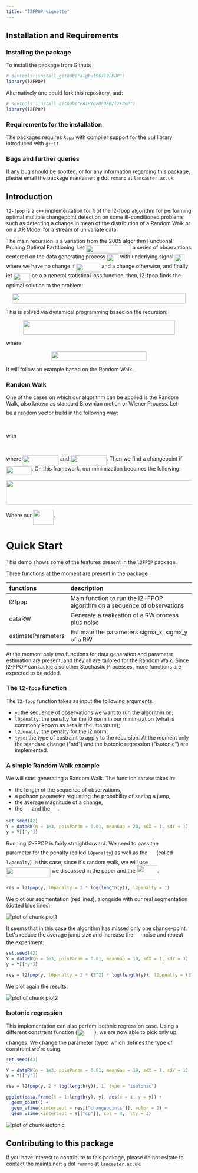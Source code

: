 ```yaml
---
title: "l2FPOP vignette"
---
```




## Installation and Requirements

### Installing the package

To install the package from Github: 


```r
# devtools::install_github("alghul96/l2FPOP")
library(l2FPOP)
```


Alternatively one could fork this repository, and: 


```r
# devtools::install_github("PATHTOFOLDER/l2FPOP")
library(l2FPOP)
```


### Requirements for the installation

The packages requires `Rcpp` with compiler support for the `std` library introduced with `g++11`.


### Bugs and further queries

If any bug should be spotted, or for any information regarding this package, please email the package mantainer: `g` dot `romano` at `lancaster.ac.uk`.

## Introduction

`l2-fpop` is a `c++` implementation for `R` of the l2-fpop algorithm for performing optimal multiple changepoint detection on some ill-conditioned problems such as detecting a change in mean of the distribution of a Random Walk or on a AR Model for a stream of univariate data.

The main recursion is a variation from the 2005 algorithm Functional Pruning Optimal Partitioning. Let <img src="/tex/bda932ed515f3d85dc43e487550e10fc.svg?invert_in_darkmode&sanitize=true" align=middle width=121.79969175pt height=22.465723500000017pt/> a series of observations centered on the data generating process <img src="/tex/bd044317942a49071c489f339c0290f9.svg?invert_in_darkmode&sanitize=true" align=middle width=32.018806049999995pt height=22.465723500000017pt/> with underlying signal <img src="/tex/6d0564274ae1a724f8562409b513eae7.svg?invert_in_darkmode&sanitize=true" align=middle width=26.11694744999999pt height=22.831056599999986pt/> where we have no change if <img src="/tex/f8b5cde6bec8f91a244a06a84f0bfeb9.svg?invert_in_darkmode&sanitize=true" align=middle width=64.93146329999999pt height=22.831056599999986pt/> and a change otherwise, and finally let <img src="/tex/5e1d5620dc7bcd919d9143d70d8d0fd3.svg?invert_in_darkmode&sanitize=true" align=middle width=44.984878949999995pt height=24.65753399999998pt/> be a a general statistical loss function, then, l2-fpop finds the optimal solution to the problem:

<p align="center"><img src="/tex/86498c6ce29420c4642493e1fe0f703c.svg?invert_in_darkmode&sanitize=true" align=middle width=469.57916115pt height=27.170795849999998pt/></p>

This is solved via dynamical programming based on the recursion:

<p align="center"><img src="/tex/c47781832279b380c81e11d42507e526.svg?invert_in_darkmode&sanitize=true" align=middle width=412.38927344999996pt height=39.452455349999994pt/></p>

where

<p align="center"><img src="/tex/437a29663e8036be5bd48dbdd77db37d.svg?invert_in_darkmode&sanitize=true" align=middle width=257.77487505pt height=25.7402211pt/></p>

It will follow an example based on the Random Walk. 

### Random Walk

One of the cases on which our algorithm can be applied is the Random Walk, also known as standard Brownian motion or Wiener Process. Let <img src="/tex/feb8fb6e0d2b94a25deda09a72b9a916.svg?invert_in_darkmode&sanitize=true" align=middle width=14.764759349999988pt height=22.55708729999998pt/> be a random vector build in the following way:

<p align="center"><img src="/tex/9a2095a8338ce98da7bdd6706db1431f.svg?invert_in_darkmode&sanitize=true" align=middle width=90.4983486pt height=16.89938415pt/></p>
with

<p align="center"><img src="/tex/8d7f20031b90f94420403f44088b9bf2.svg?invert_in_darkmode&sanitize=true" align=middle width=225.74001779999998pt height=16.438356pt/></p>

where <img src="/tex/c9be722acb577063285f2fbdc4d651b5.svg?invert_in_darkmode&sanitize=true" align=middle width=97.15936064999998pt height=26.76175259999998pt/> and <img src="/tex/ca0201f819bdb6e2c80e9b0b5bf44277.svg?invert_in_darkmode&sanitize=true" align=middle width=97.84615664999998pt height=26.76175259999998pt/>. Then we find a changepoint if <img src="/tex/dfaeef5bfb0e4ba9c40cf60c3e75ecee.svg?invert_in_darkmode&sanitize=true" align=middle width=69.30752729999999pt height=22.831056599999986pt/>. On this framework, our minimization becomes the following: 

<p align="center"><img src="/tex/e9c16705b817ebbbbb23d0a6ba656203.svg?invert_in_darkmode&sanitize=true" align=middle width=605.25544035pt height=66.55531739999999pt/></p>

Where our <img src="/tex/2b16e86b1f5cdcef98896bae27f880cb.svg?invert_in_darkmode&sanitize=true" align=middle width=55.80001844999999pt height=40.47844019999997pt/>.

# Quick Start

This demo shows some of the features present in the `l2FPOP` package. 

Three functions at the moment are present in the package:


|functions          |description                                                              |
|:------------------|:------------------------------------------------------------------------|
|l2fpop             |Main function to run the l2-FPOP algorithm on a sequence of observations |
|dataRW             |Generate a realization of a RW process plus noise                        |
|estimateParameters |Estimate the parameters sigma_x, sigma_y of a RW                         |

At the moment only two functions for data generation and parameter estimation are present, and they all are tailored for the Random Walk. Since l2-FPOP can tackle also other Stochastic Processes, more functions are expected to be added.

### The `l2-fpop` function

The `l2-fpop` function takes as input the following arguments:

- `y`: the sequence of observations we want to run the algorithm on;
- `l0penalty`: the penalty for the l0 norm in our minimization (what is commonly known as `beta` in the litterature);
- `l2penalty`: the penalty for the l2 norm;
- `type`: the type of costraint to apply to the recursion. At the moment only the standard change ("std") and the isotonic regression ("isotonic") are implemented.

### A simple Random Walk example

We will start generating a Random Walk. The function `dataRW` takes in:

- the length of the sequence of observations,
- a poisson parameter regulating the probability of seeing a jump,
- the average magnitude of a change,
- the <img src="/tex/4ebb7b9f51ef56b286b2b327249caa8c.svg?invert_in_darkmode&sanitize=true" align=middle width=16.84748009999999pt height=14.15524440000002pt/> and the <img src="/tex/5cb4e7e42b9def144355e597c609d550.svg?invert_in_darkmode&sanitize=true" align=middle width=16.472713949999992pt height=14.15524440000002pt/>.


```r
set.seed(42)
Y = dataRW(n = 1e3, poisParam = 0.01, meanGap = 20, sdX = 1, sdY = 1)
y = Y[["y"]]
```

Running l2-FPOP is fairly straightforward. We need to pass the <img src="/tex/ce9b0d1765717c60b7915f2a48951a92.svg?invert_in_darkmode&sanitize=true" align=middle width=16.141629899999987pt height=22.831056599999986pt/> parameter for the penalty (called `l0penalty`) as well as the <img src="/tex/22d952fd172ae91ac1817c8f2b3be088.svg?invert_in_darkmode&sanitize=true" align=middle width=16.141629899999987pt height=22.831056599999986pt/> (called `l2penalty`)
In this case, since it's random walk, we will use <img src="/tex/3d80e8fe26cbc23915cf376a0240f0ba.svg?invert_in_darkmode&sanitize=true" align=middle width=119.69567444999997pt height=26.76175259999998pt/> we discussed in the paper and the <img src="/tex/2b16e86b1f5cdcef98896bae27f880cb.svg?invert_in_darkmode&sanitize=true" align=middle width=55.80001844999999pt height=40.47844019999997pt/>.


```r
res = l2fpop(y, l0penalty = 2 * log(length(y)), l2penalty = 1)
```

We plot our segmentation (red lines), alongside with our real segmentation (dotted blue lines).

![plot of chunk plot1](figure/plot1-1.png)

It seems that in this case the algorithm has missed only one change-point. Let's reduce the average jump size and increase the <img src="/tex/5cb4e7e42b9def144355e597c609d550.svg?invert_in_darkmode&sanitize=true" align=middle width=16.472713949999992pt height=14.15524440000002pt/> noise and repeat the experiment:


```r
set.seed(42)
Y = dataRW(n = 1e3, poisParam = 0.01, meanGap = 10, sdX = 1, sdY = 3)
y = Y[["y"]]

res = l2fpop(y, l0penalty = 2 * (3^2) * log(length(y)), l2penalty = (3^2) / 1)
```

We plot again the results:

![plot of chunk plot2](figure/plot2-1.png)

### Isotonic regression

This implementation can also perfom isotonic regression case. Using a different constraint function (<img src="/tex/411b775c9044cccae76c5d3830226c2d.svg?invert_in_darkmode&sanitize=true" align=middle width=46.78169759999999pt height=27.705869399999983pt/>), we are now able to pick only up changes. We change the parameter (type) which defines the type of constraint we're using.


```r
set.seed(43)

Y = dataRW(n = 1e3, poisParam = 0.01, meanGap = 10, sdX = 1, sdY = 1)
y = Y[["y"]]

res = l2fpop(y, 2 * log(length(y)), 1, type = "isotonic")

ggplot(data.frame(t = 1:length(y), y), aes(x = t, y = y)) +
  geom_point() +
  geom_vline(xintercept = res[["changepoints"]], color = 2) +
  geom_vline(xintercept = Y[["cp"]], col = 4,  lty = 3)
```

![plot of chunk isotonic](figure/isotonic-1.png)

## Contributing to this package

If you have interest to contribute to this package, please do not esitate to contact the maintainer:  `g` dot `romano` at `lancaster.ac.uk`.
